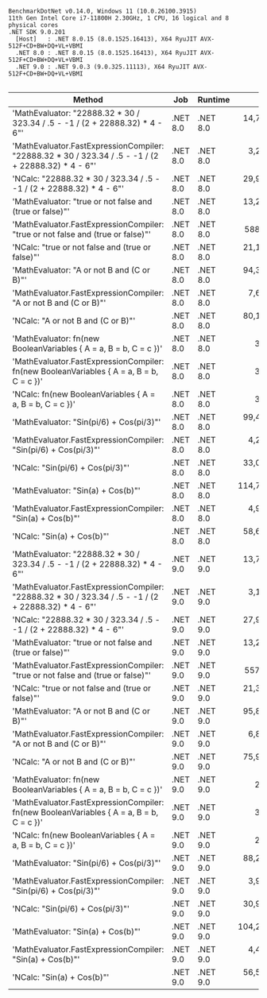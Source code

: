 ```

BenchmarkDotNet v0.14.0, Windows 11 (10.0.26100.3915)
11th Gen Intel Core i7-11800H 2.30GHz, 1 CPU, 16 logical and 8 physical cores
.NET SDK 9.0.201
  [Host]   : .NET 8.0.15 (8.0.1525.16413), X64 RyuJIT AVX-512F+CD+BW+DQ+VL+VBMI
  .NET 8.0 : .NET 8.0.15 (8.0.1525.16413), X64 RyuJIT AVX-512F+CD+BW+DQ+VL+VBMI
  .NET 9.0 : .NET 9.0.3 (9.0.325.11113), X64 RyuJIT AVX-512F+CD+BW+DQ+VL+VBMI


```
| Method                                                                                              | Job      | Runtime  | Mean           | Error         | StdDev        | Gen0   | Gen1   | Allocated |
|---------------------------------------------------------------------------------------------------- |--------- |--------- |---------------:|--------------:|--------------:|-------:|-------:|----------:|
| &#39;MathEvaluator: &quot;22888.32 * 30 / 323.34 / .5 - -1 / (2 + 22888.32) * 4 - 6&quot;&#39;                        | .NET 8.0 | .NET 8.0 |  14,704.412 ns |   293.7311 ns |   638.5474 ns | 0.3967 | 0.3815 |    5135 B |
| &#39;MathEvaluator.FastExpressionCompiler: &quot;22888.32 * 30 / 323.34 / .5 - -1 / (2 + 22888.32) * 4 - 6&quot;&#39; | .NET 8.0 | .NET 8.0 |   3,288.909 ns |    65.3020 ns |    80.1967 ns | 0.2098 | 0.2060 |    2648 B |
| &#39;NCalc: &quot;22888.32 * 30 / 323.34 / .5 - -1 / (2 + 22888.32) * 4 - 6&quot;&#39;                                | .NET 8.0 | .NET 8.0 |  29,958.639 ns |   174.0412 ns |   162.7982 ns | 0.6104 | 0.4883 |    8255 B |
| &#39;MathEvaluator: &quot;true or not false and (true or false)&quot;&#39;                                            | .NET 8.0 | .NET 8.0 |  13,226.780 ns |    56.1391 ns |    49.7659 ns | 0.3662 | 0.3510 |    4632 B |
| &#39;MathEvaluator.FastExpressionCompiler: &quot;true or not false and (true or false)&quot;&#39;                     | .NET 8.0 | .NET 8.0 |     588.045 ns |     3.2745 ns |     2.5565 ns | 0.0696 |      - |     880 B |
| &#39;NCalc: &quot;true or not false and (true or false)&quot;&#39;                                                    | .NET 8.0 | .NET 8.0 |  21,176.903 ns |    95.7428 ns |    89.5579 ns | 0.4272 | 0.3967 |    5464 B |
| &#39;MathEvaluator: &quot;A or not B and (C or B)&quot;&#39;                                                          | .NET 8.0 | .NET 8.0 |  94,390.612 ns |   378.0951 ns |   353.6704 ns | 0.4883 | 0.2441 |    9168 B |
| &#39;MathEvaluator.FastExpressionCompiler: &quot;A or not B and (C or B)&quot;&#39;                                   | .NET 8.0 | .NET 8.0 |   7,695.583 ns |   131.7229 ns |   116.7690 ns | 0.3967 | 0.3662 |    5263 B |
| &#39;NCalc: &quot;A or not B and (C or B)&quot;&#39;                                                                  | .NET 8.0 | .NET 8.0 |  80,151.979 ns |   435.1462 ns |   385.7457 ns | 0.4883 | 0.2441 |    6910 B |
| &#39;MathEvaluator: fn(new BooleanVariables { A = a, B = b, C = c })&#39;                                   | .NET 8.0 | .NET 8.0 |       3.070 ns |     0.0853 ns |     0.1401 ns | 0.0019 |      - |      24 B |
| &#39;MathEvaluator.FastExpressionCompiler: fn(new BooleanVariables { A = a, B = b, C = c })&#39;            | .NET 8.0 | .NET 8.0 |       3.987 ns |     0.0999 ns |     0.1263 ns | 0.0019 |      - |      24 B |
| &#39;NCalc: fn(new BooleanVariables { A = a, B = b, C = c })&#39;                                           | .NET 8.0 | .NET 8.0 |       3.136 ns |     0.0846 ns |     0.1266 ns | 0.0019 |      - |      24 B |
| &#39;MathEvaluator: &quot;Sin(pi/6) + Cos(pi/3)&quot;&#39;                                                            | .NET 8.0 | .NET 8.0 |  99,464.147 ns | 1,030.7658 ns |   964.1789 ns | 0.3662 | 0.2441 |    5692 B |
| &#39;MathEvaluator.FastExpressionCompiler: &quot;Sin(pi/6) + Cos(pi/3)&quot;&#39;                                     | .NET 8.0 | .NET 8.0 |   4,240.839 ns |    84.5169 ns |   160.8022 ns | 0.2136 | 0.2060 |    2759 B |
| &#39;NCalc: &quot;Sin(pi/6) + Cos(pi/3)&quot;&#39;                                                                    | .NET 8.0 | .NET 8.0 |  33,074.417 ns |   557.1387 ns |   493.8889 ns | 0.6104 | 0.4883 |    7816 B |
| &#39;MathEvaluator: &quot;Sin(a) + Cos(b)&quot;&#39;                                                                  | .NET 8.0 | .NET 8.0 | 114,704.567 ns | 1,257.0305 ns | 1,175.8271 ns | 0.4883 | 0.2441 |    7221 B |
| &#39;MathEvaluator.FastExpressionCompiler: &quot;Sin(a) + Cos(b)&quot;&#39;                                           | .NET 8.0 | .NET 8.0 |   4,902.062 ns |    83.1734 ns |    77.8004 ns | 0.2899 | 0.2747 |    3656 B |
| &#39;NCalc: &quot;Sin(a) + Cos(b)&quot;&#39;                                                                          | .NET 8.0 | .NET 8.0 |  58,659.364 ns |   402.3730 ns |   376.3800 ns | 0.6104 | 0.4883 |    8358 B |
| &#39;MathEvaluator: &quot;22888.32 * 30 / 323.34 / .5 - -1 / (2 + 22888.32) * 4 - 6&quot;&#39;                        | .NET 9.0 | .NET 9.0 |  13,730.969 ns |   115.3624 ns |   107.9101 ns | 0.3967 | 0.3815 |    5135 B |
| &#39;MathEvaluator.FastExpressionCompiler: &quot;22888.32 * 30 / 323.34 / .5 - -1 / (2 + 22888.32) * 4 - 6&quot;&#39; | .NET 9.0 | .NET 9.0 |   3,167.627 ns |    62.2330 ns |   125.7138 ns | 0.1984 | 0.1831 |    2647 B |
| &#39;NCalc: &quot;22888.32 * 30 / 323.34 / .5 - -1 / (2 + 22888.32) * 4 - 6&quot;&#39;                                | .NET 9.0 | .NET 9.0 |  27,909.961 ns |   384.9976 ns |   360.1270 ns | 0.6104 | 0.4883 |    8255 B |
| &#39;MathEvaluator: &quot;true or not false and (true or false)&quot;&#39;                                            | .NET 9.0 | .NET 9.0 |  13,292.315 ns |   208.7958 ns |   195.3077 ns | 0.3662 | 0.3510 |    4632 B |
| &#39;MathEvaluator.FastExpressionCompiler: &quot;true or not false and (true or false)&quot;&#39;                     | .NET 9.0 | .NET 9.0 |     557.287 ns |     4.6293 ns |     4.3303 ns | 0.0696 |      - |     880 B |
| &#39;NCalc: &quot;true or not false and (true or false)&quot;&#39;                                                    | .NET 9.0 | .NET 9.0 |  21,391.181 ns |   427.4500 ns |   438.9596 ns | 0.4272 | 0.3967 |    5464 B |
| &#39;MathEvaluator: &quot;A or not B and (C or B)&quot;&#39;                                                          | .NET 9.0 | .NET 9.0 |  95,873.143 ns |   892.8195 ns |   791.4612 ns | 0.4883 | 0.2441 |    9168 B |
| &#39;MathEvaluator.FastExpressionCompiler: &quot;A or not B and (C or B)&quot;&#39;                                   | .NET 9.0 | .NET 9.0 |   6,853.105 ns |    59.9552 ns |    56.0822 ns | 0.3662 | 0.3052 |    5261 B |
| &#39;NCalc: &quot;A or not B and (C or B)&quot;&#39;                                                                  | .NET 9.0 | .NET 9.0 |  75,966.463 ns |   907.9159 ns |   849.2651 ns | 0.4883 | 0.3662 |    6989 B |
| &#39;MathEvaluator: fn(new BooleanVariables { A = a, B = b, C = c })&#39;                                   | .NET 9.0 | .NET 9.0 |       2.499 ns |     0.0251 ns |     0.0223 ns | 0.0019 |      - |      24 B |
| &#39;MathEvaluator.FastExpressionCompiler: fn(new BooleanVariables { A = a, B = b, C = c })&#39;            | .NET 9.0 | .NET 9.0 |       3.897 ns |     0.0971 ns |     0.1193 ns | 0.0019 |      - |      24 B |
| &#39;NCalc: fn(new BooleanVariables { A = a, B = b, C = c })&#39;                                           | .NET 9.0 | .NET 9.0 |       2.491 ns |     0.0294 ns |     0.0245 ns | 0.0019 |      - |      24 B |
| &#39;MathEvaluator: &quot;Sin(pi/6) + Cos(pi/3)&quot;&#39;                                                            | .NET 9.0 | .NET 9.0 |  88,235.887 ns | 1,022.5266 ns |   853.8560 ns | 0.3662 | 0.2441 |    5692 B |
| &#39;MathEvaluator.FastExpressionCompiler: &quot;Sin(pi/6) + Cos(pi/3)&quot;&#39;                                     | .NET 9.0 | .NET 9.0 |   3,962.956 ns |    78.0963 ns |   116.8909 ns | 0.2136 | 0.2060 |    2759 B |
| &#39;NCalc: &quot;Sin(pi/6) + Cos(pi/3)&quot;&#39;                                                                    | .NET 9.0 | .NET 9.0 |  30,997.121 ns |   255.8574 ns |   239.3291 ns | 0.6104 | 0.4883 |    7720 B |
| &#39;MathEvaluator: &quot;Sin(a) + Cos(b)&quot;&#39;                                                                  | .NET 9.0 | .NET 9.0 | 104,266.382 ns |   464.8062 ns |   434.7800 ns | 0.4883 | 0.2441 |    7221 B |
| &#39;MathEvaluator.FastExpressionCompiler: &quot;Sin(a) + Cos(b)&quot;&#39;                                           | .NET 9.0 | .NET 9.0 |   4,450.380 ns |    82.8804 ns |    77.5264 ns | 0.2747 | 0.2441 |    3655 B |
| &#39;NCalc: &quot;Sin(a) + Cos(b)&quot;&#39;                                                                          | .NET 9.0 | .NET 9.0 |  56,543.354 ns |   294.4010 ns |   275.3829 ns | 0.6104 | 0.4883 |    8262 B |
